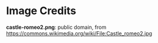 Image Credits
===========

**castle-romeo2.png**: public domain, from https://commons.wikimedia.org/wiki/File:Castle_romeo2.jpg

